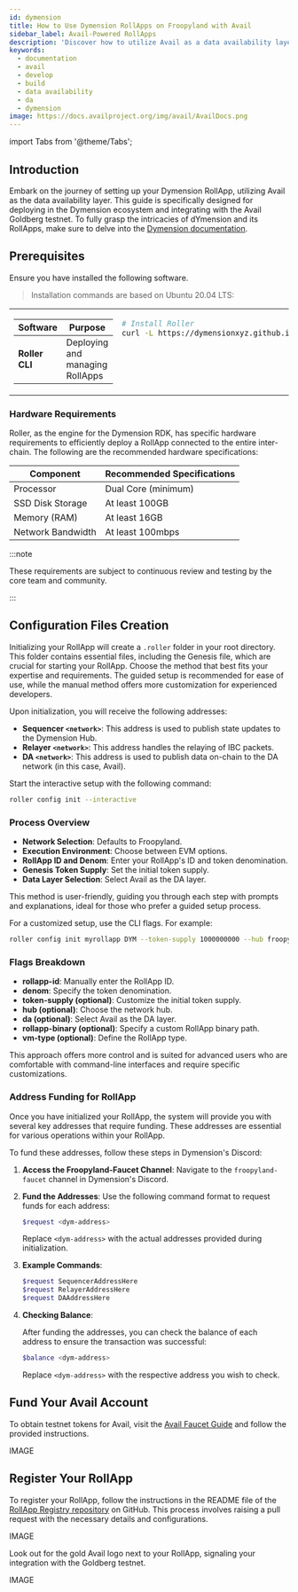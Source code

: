 ```yaml
---
id: dymension
title: How to Use Dymension RollApps on Froopyland with Avail
sidebar_label: Avail-Powered RollApps
description: 'Discover how to utilize Avail as a data availability layer to build RollApps with Dymension.'
keywords:
  - documentation
  - avail
  - develop
  - build
  - data availability
  - da
  - dymension
image: https://docs.availproject.org/img/avail/AvailDocs.png
---
```


import Tabs from '@theme/Tabs';

## Introduction

Embark on the journey of setting up your Dymension RollApp, utilizing Avail as the data availability layer. This guide is specifically designed for deploying in the Dymension ecosystem and integrating with the Avail Goldberg testnet. To fully grasp the intricacies of dYmension and its RollApps, make sure to delve into the [<ins>Dymension documentation</ins>](https://docs.dymension.xyz/).

## Prerequisites

Ensure you have installed the following software.

> Installation commands are based on Ubuntu 20.04 LTS:

<table>
  <tr>
    <td valign="top">

| Software       | Purpose                         |
| -------------- | ------------------------------- |
| **Roller CLI** | Deploying and managing RollApps |

</td>
<td valign="top">

```bash
# Install Roller
curl -L https://dymensionxyz.github.io/roller/install.sh | bash
```

</td>
  </tr>
</table>

### Hardware Requirements

Roller, as the engine for the Dymension RDK, has specific hardware requirements to efficiently deploy a RollApp connected to the entire inter-chain. The following are the recommended hardware specifications:

| Component         | Recommended Specifications |
| ----------------- | -------------------------- |
| Processor         | Dual Core (minimum)        |
| SSD Disk Storage  | At least 100GB             |
| Memory (RAM)      | At least 16GB              |
| Network Bandwidth | At least 100mbps           |

:::note

These requirements are subject to continuous review and testing by the core team and community.

:::

## Configuration Files Creation

Initializing your RollApp will create a `.roller` folder in your root directory. This folder contains essential files, including the Genesis file, which are crucial for starting your RollApp. Choose the method that best fits your expertise and requirements. The guided setup is recommended for ease of use, while the manual method offers more customization for experienced developers.

Upon initialization, you will receive the following addresses:

- **Sequencer `<network>`**: This address is used to publish state updates to the Dymension Hub.
- **Relayer `<network>`**: This address handles the relaying of IBC packets.
- **DA `<network>`**: This address is used to publish data on-chain to the DA network (in this case, Avail).

<Tabs>
  <TabItem value="guided" label="Guided Setup" default>

Start the interactive setup with the following command:

```bash
roller config init --interactive
```

### Process Overview

- **Network Selection**: Defaults to Froopyland.
- **Execution Environment**: Choose between EVM options.
- **RollApp ID and Denom**: Enter your RollApp's ID and token denomination.
- **Genesis Token Supply**: Set the initial token supply.
- **Data Layer Selection**: Select Avail as the DA layer.

This method is user-friendly, guiding you through each step with prompts and explanations, ideal for those who prefer a guided setup process.

  </TabItem>
  <TabItem value="manual" label="Manual Setup">

For a customized setup, use the CLI flags. For example:

```bash
roller config init myrollapp DYM --token-supply 1000000000 --hub froopyland --da avail
```

### Flags Breakdown

- **rollapp-id**: Manually enter the RollApp ID.
- **denom**: Specify the token denomination.
- **token-supply (optional)**: Customize the initial token supply.
- **hub (optional)**: Choose the network hub.
- **da (optional)**: Select Avail as the DA layer.
- **rollapp-binary (optional)**: Specify a custom RollApp binary path.
- **vm-type (optional)**: Define the RollApp type.

This approach offers more control and is suited for advanced users who are comfortable with command-line interfaces and require specific customizations.

  </TabItem>
</Tabs>

### Address Funding for RollApp

Once you have initialized your RollApp, the system will provide you with several key addresses that require funding. These addresses are essential for various operations within your RollApp.

To fund these addresses, follow these steps in Dymension's Discord:

1. **Access the Froopyland-Faucet Channel**: Navigate to the `froopyland-faucet` channel in Dymension's Discord.
2. **Fund the Addresses**: Use the following command format to request funds for each address:

   ```bash
   $request <dym-address>
   ```

   Replace `<dym-address>` with the actual addresses provided during initialization.

3. **Example Commands**:

   ```bash
   $request SequencerAddressHere
   $request RelayerAddressHere
   $request DAAddressHere
   ```

4. **Checking Balance**:

   After funding the addresses, you can check the balance of each address to ensure the transaction was successful:

   ```bash
   $balance <dym-address>
   ```

   Replace `<dym-address>` with the respective address you wish to check.

## Fund Your Avail Account

To obtain testnet tokens for Avail, visit the [<ins>Avail Faucet Guide</ins>](/docs/about/faucet.md) and follow the provided instructions.

IMAGE

## Register Your RollApp

To register your RollApp, follow the instructions in the README file of the [<ins>RollApp Registry repository</ins>](https://github.com/dymensionxyz/rollapp-registry) on GitHub. This process involves raising a pull request with the necessary details and configurations.

IMAGE

Look out for the gold Avail logo next to your RollApp, signaling your integration with the Goldberg testnet.

IMAGE
